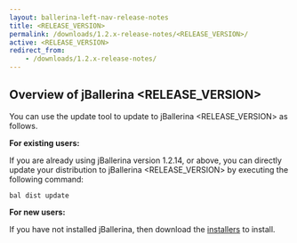```yaml
---
layout: ballerina-left-nav-release-notes
title: <RELEASE_VERSION>
permalink: /downloads/1.2.x-release-notes/<RELEASE_VERSION>/
active: <RELEASE_VERSION>
redirect_from:
    - /downloads/1.2.x-release-notes/
---
```


## Overview of jBallerina <RELEASE_VERSION>

<!-- COMMENT OUT ONLY THE APPLICABLE ONE FROM THE BELOW -->

<!-- The jBallerina <RELEASE_VERSION> patch release improves upon the <PREVIOUS_RELEASE_VERSION> release by addressing a security improvement. -->

<!-- The jBallerina <RELEASE_VERSION> patch release improves upon the <PREVIOUS_RELEASE_VERSION> release by addressing a few security improvements. -->

You can use the update tool to update to jBallerina <RELEASE_VERSION> as follows.

**For existing users:**

If you are already using jBallerina version 1.2.14, or above, you can directly update your distribution to jBallerina <RELEASE_VERSION> by executing the following command:

```
bal dist update
```

**For new users:**

If you have not installed jBallerina, then download the [installers](https://ballerina.io/downloads/) to install.

<style>.cGitButtonContainer, .cBallerinaTocContainer {display:none;}</style>
